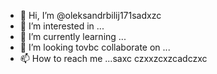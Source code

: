 - 👋 Hi, I’m @oleksandrbilij171sadxzc
- 👀 I’m interested in ...
- 🌱 I’m currently learning ...
- 💞️ I’m looking tovbc collaborate on ...
- 📫 How to reach me ...saxc
czxxzcxzcadczxc
<!---xcv
oleksandrbilij171/oleksandrbilij171 is a ✨ special ✨ repository because its `README.md` (this file) appears on your GitHub profile.
You can click the Preview link to take a look at your changes.
--->
